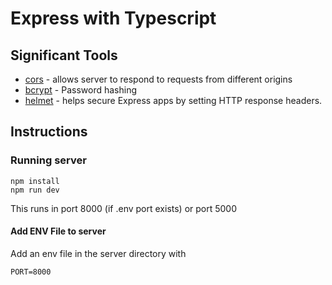# Express with Typescript

## Significant Tools

- [cors]() - allows server to respond to requests from different origins
- [bcrypt](https://github.com/kelektiv/node.bcrypt.js#readme) - Password hashing
- [helmet](https://helmetjs.github.io) - helps secure Express apps by setting HTTP response headers.

## Instructions

### Running server

```
npm install
npm run dev
```

This runs in port 8000 (if .env port exists) or port 5000

#### Add ENV File to server

Add an env file in the server directory with

```
PORT=8000
```
